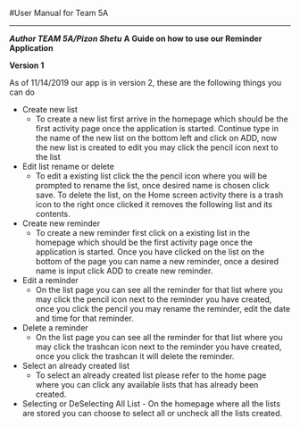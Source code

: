 #User Manual for Team 5A  

---
***Author TEAM 5A/Pizon Shetu***
**A Guide on how to use our Reminder Application**  

**Version 1**

As of 11/14/2019 our app is in version 2, these are the following things you can do 
  - Create new list
    - To create a new list first arrive in the homepage which should be the first activity page once the application is started.
      Continue type in the name of the new list on the bottom left and click on ADD, now the new list is created to edit you may click the       pencil icon next to the list
  - Edit list rename or delete 
    - To edit a existing list click the the pencil icon where you will be prompted to rename the list, once desired name is chosen click         save. To delete the list, on the Home screen activity there is a trash icon to the right once clicked it removes the following list       and its contents.
  - Create new reminder
    - To create a new reminder first click on a existing list in the homepage which should be the first activity page once the application       is started. Once you have clicked on the list on the bottom of the page you can name a new reminder, once a desired name is input         click ADD to create new reminder.
  - Edit a reminder 
    - On the list page you can see all the reminder for that list where you may click the pencil icon next to the reminder you have             created, once you click the pencil you may rename the reminder, edit the date and time for that reminder.
  - Delete a reminder 
    - On the list page you can see all the reminder for that list where you may click the trashcan icon next to the reminder you have             created, once you click the trashcan it will delete the reminder.
  - Select an already created list
    - To select an already created list please refer to the home page where you can click any available lists that has already been             created.
   - Selecting or DeSelecting All List
    - On the homepage where all the lists are stored you can choose to select all or uncheck all the lists created. 
  

